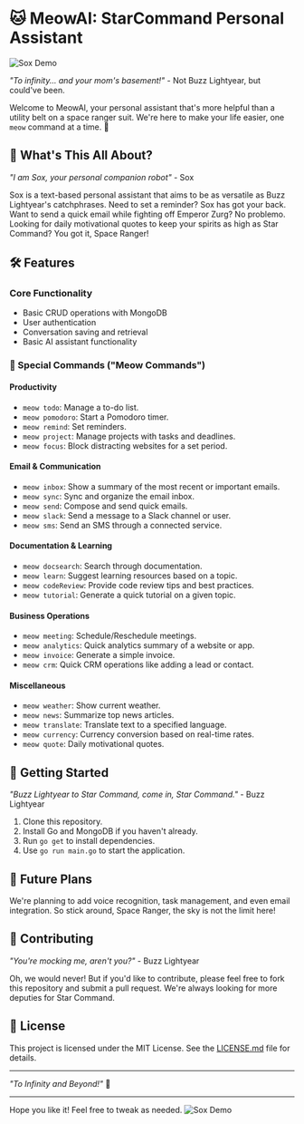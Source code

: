 

# 🐱 MeowAI: StarCommand Personal Assistant
![Sox Demo](https://github.com/jayfromhcomm/sox_v1/blob/main/src/assets/Create%20a%20Unique%20Logo%20with%20SVG.gif)  <!-- You can add a demo GIF here -->

_"To infinity... and your mom's basement!"_ - Not Buzz Lightyear, but could've been.

Welcome to MeowAI, your personal assistant that's more helpful than a utility belt on a space ranger suit. We're here to make your life easier, one `meow` command at a time. 🐾

## 🌌 What's This All About?

_"I am Sox, your personal companion robot"_ - Sox

Sox is a text-based personal assistant that aims to be as versatile as Buzz Lightyear's catchphrases. Need to set a reminder? Sox has got your back. Want to send a quick email while fighting off Emperor Zurg? No problemo. Looking for daily motivational quotes to keep your spirits as high as Star Command? You got it, Space Ranger!

## 🛠️ Features

### Core Functionality
- Basic CRUD operations with MongoDB
- User authentication
- Conversation saving and retrieval
- Basic AI assistant functionality

### 🐾 Special Commands ("Meow Commands")

#### Productivity
- `meow todo`: Manage a to-do list.
- `meow pomodoro`: Start a Pomodoro timer.
- `meow remind`: Set reminders.
- `meow project`: Manage projects with tasks and deadlines.
- `meow focus`: Block distracting websites for a set period.

#### Email & Communication
- `meow inbox`: Show a summary of the most recent or important emails.
- `meow sync`: Sync and organize the email inbox.
- `meow send`: Compose and send quick emails.
- `meow slack`: Send a message to a Slack channel or user.
- `meow sms`: Send an SMS through a connected service.

#### Documentation & Learning
- `meow docsearch`: Search through documentation.
- `meow learn`: Suggest learning resources based on a topic.
- `meow codeReview`: Provide code review tips and best practices.
- `meow tutorial`: Generate a quick tutorial on a given topic.

#### Business Operations
- `meow meeting`: Schedule/Reschedule meetings.
- `meow analytics`: Quick analytics summary of a website or app.
- `meow invoice`: Generate a simple invoice.
- `meow crm`: Quick CRM operations like adding a lead or contact.

#### Miscellaneous
- `meow weather`: Show current weather.
- `meow news`: Summarize top news articles.
- `meow translate`: Translate text to a specified language.
- `meow currency`: Currency conversion based on real-time rates.
- `meow quote`: Daily motivational quotes.

## 🚀 Getting Started

_"Buzz Lightyear to Star Command, come in, Star Command."_ - Buzz Lightyear

1. Clone this repository.
2. Install Go and MongoDB if you haven't already.
3. Run `go get` to install dependencies.
4. Use `go run main.go` to start the application.

## 🤖 Future Plans

We're planning to add voice recognition, task management, and even email integration. So stick around, Space Ranger, the sky is not the limit here!

## 📝 Contributing

_"You're mocking me, aren't you?"_ - Buzz Lightyear

Oh, we would never! But if you'd like to contribute, please feel free to fork this repository and submit a pull request. We're always looking for more deputies for Star Command.

## 📜 License

This project is licensed under the MIT License. See the [LICENSE.md](LICENSE.md) file for details.

---

_"To Infinity and Beyond!"_ 🌠

---

Hope you like it! Feel free to tweak as needed.
![Sox Demo](https://fileserviceuploadsperm.blob.core.windows.net/files/file-S5idykkXnkallislMnxd2ymA?se=2023-10-18T05%3A52%3A58Z&sp=r&sv=2021-08-06&sr=b&rscd=attachment%3B%20filename%3D5f260d51-95cd-4842-a1c5-211c800ad943.webp&sig=mxf%2BrMd6wIxXfbEzp9BEqW2UL7zgu7fWThJiDjoKsJ4%3D)  <!-- You can add a demo GIF here -->





